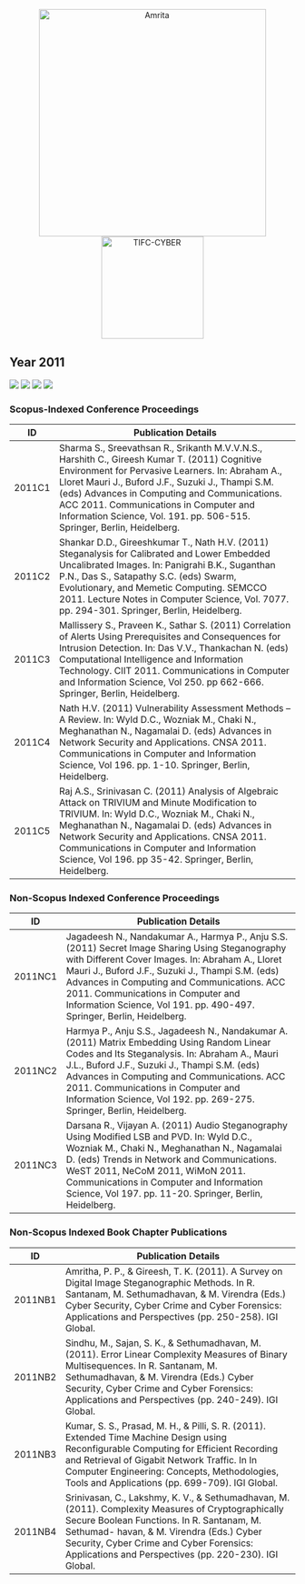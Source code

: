<p align="center">
    <img src="https://amrita-tifac-cyber-blockchain.github.io/Amrita-TIFAC-Cyber-Blockchain/AVV_PNG.png" alt ="Amrita" width="400" />
    <img src="https://amrita.edu/wp-content/uploads/2021/09/1597668744269.jpg" alt ="TIFC-CYBER" width="180" />
</p>

## Year 2011
![](https://img.shields.io/badge/Year-2011-brightgreen) ![](https://img.shields.io/badge/Scopus_Conference-5-brightgreen) ![](https://img.shields.io/badge/Non_Scopus_Conference-3-orange) ![](https://img.shields.io/badge/Non_Scopus_Book_Chapter-4-orange)

### Scopus-Indexed Conference Proceedings

| ID | Publication Details |
| --- | ------------------------------ |
| 2011C1 | Sharma S., Sreevathsan R., Srikanth M.V.V.N.S., Harshith C., Gireesh Kumar T. (2011) Cognitive Environment for Pervasive Learners. In: Abraham A., Lloret Mauri J., Buford J.F., Suzuki J., Thampi S.M. (eds) Advances in Computing and Communications. ACC 2011. Communications in Computer and Information Science, Vol. 191. pp. 506-515. Springer, Berlin, Heidelberg. |
| 2011C2 | Shankar D.D., Gireeshkumar T., Nath H.V. (2011) Steganalysis for Calibrated and Lower Embedded Uncalibrated Images. In: Panigrahi B.K., Suganthan P.N., Das S., Satapathy S.C. (eds) Swarm, Evolutionary, and Memetic Computing. SEMCCO 2011. Lecture Notes in Computer Science, Vol. 7077. pp. 294-301. Springer, Berlin, Heidelberg. |
| 2011C3 | Mallissery S., Praveen K., Sathar S. (2011) Correlation of Alerts Using Prerequisites and Consequences for Intrusion Detection. In: Das V.V., Thankachan N. (eds) Computational Intelligence and Information Technology. CIIT 2011. Communications in Computer and Information Science, Vol 250. pp 662-666. Springer, Berlin, Heidelberg. |
| 2011C4 | Nath H.V. (2011) Vulnerability Assessment Methods – A Review. In: Wyld D.C., Wozniak M., Chaki N., Meghanathan N., Nagamalai D. (eds) Advances in Network Security and Applications. CNSA 2011. Communications in Computer and Information Science, Vol 196. pp. 1-10. Springer, Berlin, Heidelberg. |
| 2011C5 | Raj A.S., Srinivasan C. (2011) Analysis of Algebraic Attack on TRIVIUM and Minute Modification to TRIVIUM. In: Wyld D.C., Wozniak M., Chaki N., Meghanathan N., Nagamalai D. (eds) Advances in Network Security and Applications. CNSA 2011. Communications in Computer and Information Science, Vol 196. pp 35-42. Springer, Berlin, Heidelberg. |

### Non-Scopus Indexed Conference Proceedings

| ID | Publication Details |
| --- | ------------------------------ |
| 2011NC1 |	Jagadeesh N., Nandakumar A., Harmya P., Anju S.S. (2011) Secret Image Sharing Using Steganography with Different Cover Images. In: Abraham A., Lloret Mauri J., Buford J.F., Suzuki J., Thampi S.M. (eds) Advances in Computing and Communications. ACC 2011. Communications in Computer and Information Science, Vol 191. pp. 490-497. Springer, Berlin, Heidelberg. |
| 2011NC2 |	Harmya P., Anju S.S., Jagadeesh N., Nandakumar A. (2011) Matrix Embedding Using Random Linear Codes and Its Steganalysis. In: Abraham A., Mauri J.L., Buford J.F., Suzuki J., Thampi S.M. (eds) Advances in Computing and Communications. ACC 2011. Communications in Computer and Information Science, Vol 192. pp. 269-275. Springer, Berlin, Heidelberg. |
| 2011NC3 |	Darsana R., Vijayan A. (2011) Audio Steganography Using Modified LSB and PVD. In: Wyld D.C., Wozniak M., Chaki N., Meghanathan N., Nagamalai D. (eds) Trends in Network and Communications. WeST 2011, NeCoM 2011, WiMoN 2011. Communications in Computer and Information Science, Vol 197. pp. 11-20. Springer, Berlin, Heidelberg. |

### Non-Scopus Indexed Book Chapter Publications

| ID |  Publication Details |
| --- | ------------------------------ |
| 2011NB1 |	Amritha, P. P., & Gireesh, T. K. (2011). A Survey on Digital Image Steganographic Methods. In R. Santanam, M. Sethumadhavan, & M. Virendra (Eds.) Cyber Security, Cyber Crime and Cyber Forensics: Applications and Perspectives (pp. 250-258). IGI Global. |
| 2011NB2 |	Sindhu, M., Sajan, S. K., & Sethumadhavan, M. (2011). Error Linear Complexity Measures of Binary Multisequences. In R. Santanam, M. Sethumadhavan, & M. Virendra (Eds.) Cyber Security, Cyber Crime and Cyber Forensics: Applications and Perspectives (pp. 240-249). IGI Global. |
| 2011NB3 |	Kumar, S. S., Prasad, M. H., & Pilli, S. R. (2011). Extended Time Machine Design using Reconfigurable Computing for Efficient Recording and Retrieval of Gigabit Network Traffic. In  In Computer Engineering: Concepts, Methodologies, Tools and Applications (pp. 699-709). IGI Global. |
| 2011NB4 |	Srinivasan, C., Lakshmy, K. V., & Sethumadhavan, M. (2011). Complexity Measures of Cryptographically Secure Boolean Functions. In R. Santanam, M. Sethumad- havan, & M. Virendra (Eds.) Cyber Security, Cyber Crime and Cyber Forensics: Applications and Perspectives (pp. 220-230). IGI Global. |

